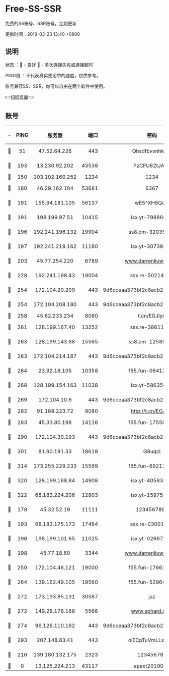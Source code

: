 # Free-SS-SSR

免费的SS账号、SSR账号，定期更新

更新时间：2019-03-23 13:40 +0800

## 说明

状态     ：🙂 - 良好 🙁 - 多次连接失败或连接超时

PING值   ：不代表真实使用中的速度，仅供参考。

账号兼容SS、SSR，你可以自由在两个软件中使用。

👉[扫码页面](https://liesauer.github.io/Free-SS-SSR/)👈

## 账号

|-|PING|服务器|端口|密码|加密方式|区域|
|:----:|:----:|:-----:|-----:|:----:|:----:|:----:|
|🙂|51|47.52.64.226|443|Qhsdfbvvnhkm1|aes-256-cfb|HK|
|🙂|103|13.230.92.202|43538|PzCFU82tJAdZ|aes-256-cfb|JP|
|🙂|150|103.102.160.252|1234|1234|rc4-md5|JP|
|🙂|180|46.29.162.104|53681|6367|aes-256-ctr|RU|
|🙂|191|155.94.181.105|56137|wE5^XH8Quw|aes-256-cfb|US|
|🙂|191|198.199.97.51|10415|isx.yt-79886038|aes-256-cfb|US|
|🙂|196|192.241.196.132|19904|ss8.pm-32035389|aes-256-cfb|US|
|🙂|197|192.241.219.162|11180|isx.yt-30739892|aes-256-cfb|US|
|🙂|203|45.77.254.220|6789|www.darrenliuwei.com|aes-256-cfb|SG|
|🙂|228|192.241.198.43|19004|ssx.re-50214186|aes-256-cfb|US|
|🙂|254|172.104.20.209|443|9d6cceaa373bf2c8acb22e60b6a58be6|aes-256-cfb|US|
|🙂|254|172.104.208.180|443|9d6cceaa373bf2c8acb22e60b6a58be6|aes-256-cfb|US|
|🙂|258|45.62.233.234|8080|t.cn/EGJIyrl|rc4-md5|CA|
|🙂|261|128.199.167.40|13252|ssx.re-38611403|aes-256-cfb|SG|
|🙂|263|128.199.143.68|15565|ss8.pm-12585691|aes-256-cfb|SG|
|🙂|263|172.104.214.187|443|9d6cceaa373bf2c8acb22e60b6a58be6|aes-256-cfb|US|
|🙂|264|23.92.18.105|10358|f55.fun-06417508|aes-256-cfb|US|
|🙂|268|128.199.154.163|11038|isx.yt-58635648|aes-256-cfb|SG|
|🙂|269|172.104.10.6|443|9d6cceaa373bf2c8acb22e60b6a58be6|aes-256-cfb|US|
|🙂|282|91.188.223.72|8080|http://t.cn/EGJIyrl|rc4-md5|RU|
|🙂|283|45.33.80.198|14116|f55.fun-17550990|aes-256-cfb|US|
|🙂|290|172.104.30.193|443|9d6cceaa373bf2c8acb22e60b6a58be6|aes-256-cfb|US|
|🙂|301|81.90.191.33|18619|G8uqcl|aes-256-cfb|US|
|🙂|314|173.255.229.233|15599|f55.fun-69211621|aes-256-cfb|US|
|🙂|320|128.199.168.84|14908|isx.yt-40583854|aes-256-cfb|SG|
|🙂|322|68.183.224.206|12803|isx.yt-15975345|aes-256-cfb|SG|
|🙂|178|45.32.52.19|11111|1234567890|aes-256-cfb|JP|
|🙂|193|68.183.175.173|17464|ssx.re-03001510|aes-256-cfb|US|
|🙂|196|198.199.101.65|11025|isx.yt-02667200|aes-256-cfb|US|
|🙂|198|45.77.18.60|3344|www.darrenliuwei.com|aes-256-cfb|JP|
|🙂|250|172.104.46.121|19000|f55.fun-17661164|aes-256-cfb|SG|
|🙂|264|139.162.49.105|19560|f55.fun-52964087|aes-256-cfb|SG|
|🙂|272|173.193.85.131|30587|jaz|aes-256-cfb|US|
|🙂|272|149.28.176.168|5566|www.sphard.com|aes-256-cfb|AU|
|🙂|274|96.126.110.162|443|9d6cceaa373bf2c8acb22e60b6a58be6|aes-256-cfb|US|
|🙂|293|207.148.83.41|443|oiECpTuVmLLxk4Ts|aes-256-cfb|AU|
|🙁|216|139.180.132.175|2323|123456789|aes-256-cfb|SG|
|🙁|0|13.125.224.213|43117|apext2019005|chacha20|KR|
